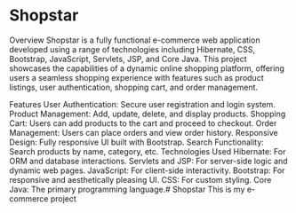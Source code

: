 # Shopstar
Overview
Shopstar is a fully functional e-commerce web application developed using a range of technologies including Hibernate, CSS, Bootstrap, JavaScript, Servlets, JSP, and Core Java. This project showcases the capabilities of a dynamic online shopping platform, offering users a seamless shopping experience with features such as product listings, user authentication, shopping cart, and order management.

Features
User Authentication: Secure user registration and login system.
Product Management: Add, update, delete, and display products.
Shopping Cart: Users can add products to the cart and proceed to checkout.
Order Management: Users can place orders and view order history.
Responsive Design: Fully responsive UI built with Bootstrap.
Search Functionality: Search products by name, category, etc.
Technologies Used
Hibernate: For ORM and database interactions.
Servlets and JSP: For server-side logic and dynamic web pages.
JavaScript: For client-side interactivity.
Bootstrap: For responsive and aesthetically pleasing UI.
CSS: For custom styling.
Core Java: The primary programming language.# Shopstar
This is my e-commerce project
